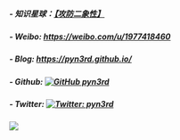 
##### - 知识星球：[【攻防二象性】](https://wx.zsxq.com/dweb2/index/group/88858555558242)
##### - Weibo: https://weibo.com/u/1977418460
##### - Blog: https://pyn3rd.github.io/


##### - Github: [![GitHub pyn3rd](https://img.shields.io/github/followers/pyn3rd?label=follow%20github&style=flat-square)](https://github.com/pyn3rd)
##### - Twitter: [![Twitter: pyn3rd](https://img.shields.io/twitter/follow/pyn3rd?style=flat-square)](https://twitter.com/pyn3rd)




![](https://github-readme-stats.vercel.app/api?username=pyn3rd&theme=dark)



